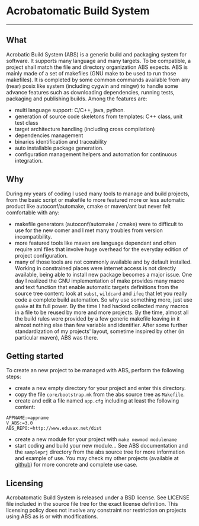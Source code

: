 # Acrobatomatic Build System
---

## What
Acrobatic Build System (ABS) is a generic build and packaging system for software. It supports many language and many targets. To be compatible, a project shall match the file and directory organization ABS expects. ABS is mainly made of a set of makefiles (GNU make to be used to run those makefiles). It is completed by some common commands available from any (near) posix like system (including cygwin and mingw) to handle some advance features such as downloading dependencies, running tests, packaging and publishing builds. Among the features are:
  - multi language support: C/C++, java, python.
  - generation of source code skeletons from templates: C++ class, unit test class
  - target architecture handling (including cross compilation)
  - dependencies management
  - binaries identification and traceability
  - auto installable package generation.
  - configuration management helpers and automation for continuous integration. 

## Why
During my years of coding I used many tools to manage and build projects, from the basic script or makefile to more featured more or less automatic product like autoconf/automake, cmake or maven/ant but never felt comfortable with any:
  - makefile generators (autoconf/automake / cmake) were to difficult to use for the new comer and I met many troubles from version incompatibility.
  - more featured tools like maven are language dependant and often require xml files that involve huge overhead for the everyday edition of project configuration.
  - many of those tools are not commonly available and by default installed. Working in constrained places were internet access is not directly available, being able to install new package becomes a major issue. 
One day I realized the GNU implementation of make provides many macro and text function that enable automatic targets definitions from the source tree content: look at `subst`, `wildcard` and `ifeq` that let you really code a complete build automation. So why use something more, just use `gmake` at its full power. By the time I had hacked collected many macros in a file to be reused by more and more projects. By the time, almost all the build rules were provided by a few generic makefile leaving in it almost nothing else than few variable and identifier. After some further standardization of my projects' layout, sometime inspired by other (in particular maven), ABS was there.

## Getting started
To create an new project to be managed with ABS, perform the following steps:
  - create a new empty directory for your project and enter this directory.
  - copy the file `core/bootstrap.mk` from the abs source tree as `Makefile`.
  - create and edit a file named `app.cfg` including at least the following content:
```
APPNAME:=appname
V_ABS:=3.0
ABS_REPO:=http://www.eduvax.net/dist

```
  - create a new module for your project with `make newmod modulename`
  - start coding and build your new module...
See ABS documentation and the `sampleprj` directory from the abs source tree for more information and example of use. You may check my other projects (available at [github](https://github.com/seeduvax)) for more concrete and complete use case.

## Licensing
Acrobatomatic Build System is released under a BSD license. See LICENSE file included in the source file tree for the exact license definition. This licensing policy does not involve any constraint nor restriction on projects using ABS as is or with modifications. 
